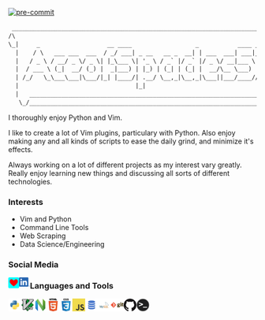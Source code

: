 [![pre-commit](https://img.shields.io/badge/pre--commit-enabled-brightgreen?logo=pre-commit&logoColor=white)](https://github.com/pre-commit/pre-commit)

``` txt
 _______________________________________________________________________________________
/\                                                                                      \
\_|     _                   __ ____                  _           ____ _____ ____ _____  |
  |    / \   ___ ___  ___  / _/ ___| _ __   __ _  __| | ___  ___| ___|___  | ___|___  | |
  |   / _ \ / __/ _ \/ _ \| |_\___ \| '_ \ / _` |/ _` |/ _ \/ __|___ \  / /|___ \  / /  |
  |  / ___ \ (_|  __/ (_) |  _|___) | |_) | (_| | (_| |  __/\__ \___) |/ /  ___) |/ /   |
  | /_/   \_\___\___|\___/|_| |____/| .__/ \__,_|\__,_|\___||___/____//_/  |____//_/    |
  |                                 |_|                                                 |
  |   __________________________________________________________________________________|_
   \_/____________________________________________________________________________________/
```

I thoroughly enjoy Python and Vim.

I like to create a lot of Vim plugins, particulary with Python. Also enjoy making any and all kinds of scripts to ease the daily grind, and minimize it's effects.

Always working on a lot of different projects as my interest vary greatly. Really enjoy learning new things and discussing all sorts of different technologies.

### Interests

* Vim and Python
* Command Line Tools
* Web Scraping
* Data Science/Engineering

### Social Media

<!--FIX-->
[<img align="left" alt="kyleldavis.com" width="22px" src="https://github.com/AceofSpades5757/AceofSpades5757/blob/main/website.png">][website]
[<img align="left" alt="LinkedIn | Kyle L. Davis" width="22px" src="https://github.com/AceofSpades5757/AceofSpades5757/blob/main/linkedin.png">][linkedin]

### Languages and Tools

<img align="left" alt="Python" width="26px" src="https://github.com/github/explore/blob/main/topics/python/python.png">
<img align="left" alt="Vim" width="26px" src="https://github.com/github/explore/blob/main/topics/vim/vim.png">
<img align="left" alt="Neovim" width="26px" src="https://github.com/github/explore/blob/main/topics/neovim/neovim.png">

<img align="left" alt="HTML5" width="26px" src="https://raw.githubusercontent.com/github/explore/80688e429a7d4ef2fca1e82350fe8e3517d3494d/topics/html/html.png">
<img align="left" alt="CSS3" width="26px" src="https://raw.githubusercontent.com/github/explore/80688e429a7d4ef2fca1e82350fe8e3517d3494d/topics/css/css.png">
<img align="left" alt="JavaScript" width="26px" src="https://raw.githubusercontent.com/github/explore/80688e429a7d4ef2fca1e82350fe8e3517d3494d/topics/javascript/javascript.png">

<img align="left" alt="SQL" width="26px" src="https://raw.githubusercontent.com/github/explore/80688e429a7d4ef2fca1e82350fe8e3517d3494d/topics/sql/sql.png">
<img align="left" alt="MySQL" width="26px" src="https://raw.githubusercontent.com/github/explore/80688e429a7d4ef2fca1e82350fe8e3517d3494d/topics/mysql/mysql.png">

<img align="left" alt="Git" width="26px" src="https://raw.githubusercontent.com/github/explore/80688e429a7d4ef2fca1e82350fe8e3517d3494d/topics/git/git.png">
<img align="left" alt="GitHub" width="26px" src="https://raw.githubusercontent.com/github/explore/78df643247d429f6cc873026c0622819ad797942/topics/github/github.png">
<img align="left" alt="Terminal" width="26px" src="https://raw.githubusercontent.com/github/explore/80688e429a7d4ef2fca1e82350fe8e3517d3494d/topics/terminal/terminal.png">

<!-- Definitions -->
[website]: https://kyleldavis.com
[linkedin]: https://www.linkedin.com/in/kyle-l-davis/
